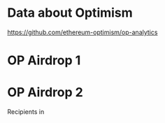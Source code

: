 # Data about Optimism

https://github.com/ethereum-optimism/op-analytics


# OP Airdrop 1



# OP Airdrop 2

Recipients in 
